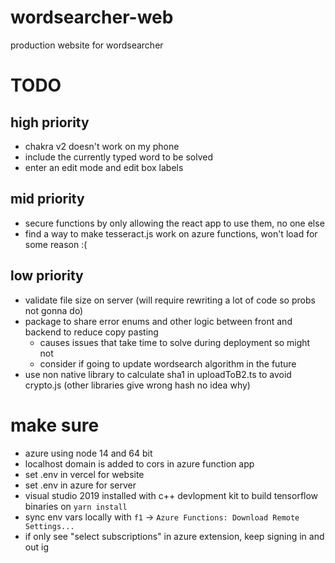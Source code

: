 # wordsearcher-web

production website for wordsearcher

# TODO

## high priority

-   chakra v2 doesn't work on my phone
-   include the currently typed word to be solved
-   enter an edit mode and edit box labels

## mid priority

-   secure functions by only allowing the react app to use them, no one else
-   find a way to make tesseract.js work on azure functions, won't load for some reason :(

## low priority

-   validate file size on server (will require rewriting a lot of code so probs not gonna do)
-   package to share error enums and other logic between front and backend to reduce copy pasting
    -   causes issues that take time to solve during deployment so might not
    -   consider if going to update wordsearch algorithm in the future
-   use non native library to calculate sha1 in uploadToB2.ts to avoid crypto.js (other libraries give wrong hash no idea why)

# make sure

-   azure using node 14 and 64 bit
-   localhost domain is added to cors in azure function app
-   set .env in vercel for website
-   set .env in azure for server
-   visual studio 2019 installed with c++ devlopment kit to build tensorflow binaries on `yarn install`
-   sync env vars locally with `f1` -> `Azure Functions: Download Remote Settings...`
-   if only see "select subscriptions" in azure extension, keep signing in and out ig
